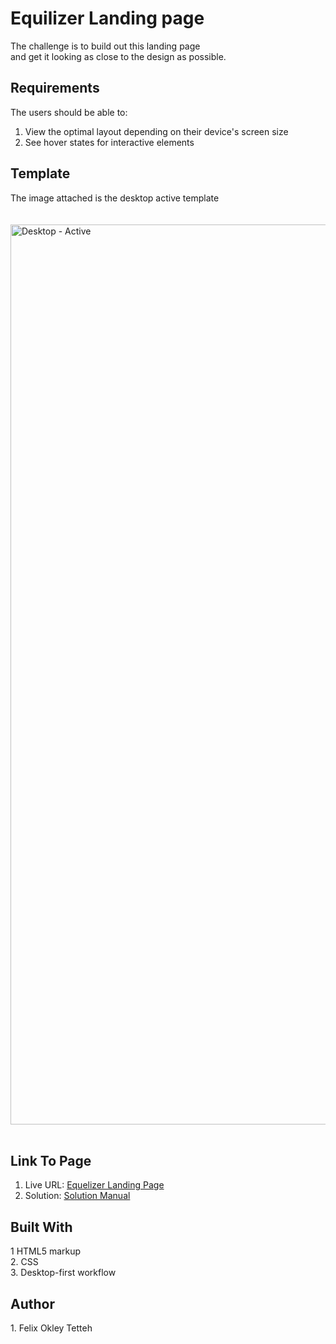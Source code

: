 <h1><PROJECT TITLE: <em>Equilizer Landing page</em></h1> 


The challenge is to build out this landing page<br> 
and get it looking as close to the design as possible.
<br>


<h2>Requirements</h2>

The users should be able to:<br>
1. View the optimal layout depending on their device's screen size<br>
2. See hover states for interactive elements<br>

<h2>Template</h2>
<figcaption>The image attached is the desktop active template </figcaption><br>
<br>
<img width="1440" alt="Desktop - Active" src="https://user-images.githubusercontent.com/103600535/170793941-13fd23e2-056c-48c5-b08c-8d3680d171ee.png">
<br>
<br>

<h2> Link To Page </h2>

  1. Live URL: <a href="https://ftokley.github.io/equalizer/" alt="_blank">Equelizer Landing Page</a><br>
  2. Solution: <a href="https://github.com/FTOkley/equalizer/" alt="_blank">Solution Manual</a>
  
 <h2> Built With </h2>
 1 HTML5 markup<br>
 2. CSS <br>
 3. Desktop-first workflow

<h2> Author</h2>
1. Felix Okley Tetteh
